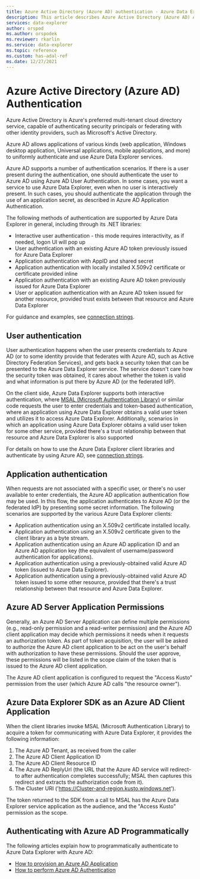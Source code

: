 ```yaml
---
title: Azure Active Directory (Azure AD) authentication - Azure Data Explorer
description: This article describes Azure Active Directory (Azure AD) Authentication in Azure Data Explorer.
services: data-explorer
author: orspod
ms.author: orspodek
ms.reviewer: rkarlin
ms.service: data-explorer
ms.topic: reference
ms.custom: has-adal-ref
ms.date: 12/27/2021
---
```

# Azure Active Directory (Azure AD) Authentication

Azure Active Directory is Azure's preferred multi-tenant cloud directory service,
capable of authenticating security principals or federating with other identity providers,
such as Microsoft's Active Directory.

Azure AD allows applications of various kinds (web application, Windows desktop application, Universal applications, mobile applications, and more) to uniformly authenticate and use Azure Data Explorer services.

Azure AD supports a number of authentication scenarios.
If there is a user present during the authentication, one should authenticate the user to Azure AD using Azure AD User Authentication.
In some cases, you want a service to use Azure Data Explorer, even when no user is interactively
present. In such cases, you should authenticate the application through the use of an application secret, as described in Azure AD Application Authentication.

The following methods of authentication are supported by Azure Data Explorer in general, including through its .NET libraries:

* Interactive user authentication - this mode requires interactivity, as if needed, logon UI will pop up
* User authentication with an existing Azure AD token previously issued for Azure Data Explorer
* Application authentication with AppID and shared secret
* Application authentication with locally installed X.509v2 certificate or certificate provided inline
* Application authentication with an existing Azure AD token previously issued for Azure Data Explorer
* User or application authentication with an Azure AD token issued for another resource, provided trust exists between that resource and Azure Data Explorer

For guidance and examples, see [connection strings](../../api/connection-strings/kusto.md).

## User authentication

User authentication happens when the user presents credentials to Azure AD (or to some identity provide that federates with Azure AD, such as Active Directory Federation Services), and gets back a security token that can be presented to the Azure Data Explorer service. The service doesn't care how the security token was obtained, it cares about whether the token is valid and what information is put there by Azure AD (or the federated IdP).

On the client side, Azure Data Explorer supports both interactive authentication, where [MSAL (Microsoft Authentication Library)](https://docs.microsoft.com/azure/active-directory/develop/msal-overview) or similar code requests the user to enter credentials and token-based authentication, where an application using Azure Data Explorer obtains a valid user token and utilizes it to access Azure Data Explorer.
Additionally, scenarios in which an application using Azure Data Explorer obtains a valid user token for some other service, provided there's a trust relationship between that resource and Azure Data Explorer is also supported

For details on how to use the Azure Data Explorer client libraries and authenticate by using Azure AD, see [connection strings](../../api/connection-strings/kusto.md).

## Application authentication

When requests are not associated with a specific user, or there's no user available to enter
credentials, the Azure AD application authentication flow may be used. In this flow, the application
authenticates to Azure AD (or the federated IdP) by presenting some secret information. The following
scenarios are supported by the various Azure Data Explorer clients:

* Application authentication using an X.509v2 certificate installed locally.
* Application authentication using an X.509v2 certificate given to the client library as a byte stream.
* Application authentication using an Azure AD application ID and an Azure AD application key
  (the equivalent of username/password authentication for applications).
* Application authentication using a previously-obtained valid Azure AD token (issued to Azure Data Explorer).
* Application authentication using a previously-obtained valid Azure AD token issued to some other resource,
  provided that there's a trust relationship between that resource and Azure Data Explorer.

## Azure AD Server Application Permissions

Generally, an Azure AD Server Application can define multiple permissions (e.g., read-only permission and a read-writer permission) and the Azure AD client application may decide which permissions it needs when it requests an authorization token. As part of token acquisition, the user will be asked to authorize the Azure AD client application to be act on the user's behalf with
authorization to have these permissions. Should the user approve, these permissions will be listed in the scope claim of the token that is issued to the Azure AD client application.

The Azure AD client application is configured to request the "Access Kusto" permission
from the user (which Azure AD calls "the resource owner").

## Azure Data Explorer SDK as an Azure AD Client Application

When the client libraries invoke MSAL (Microsoft Authentication Library) to acquire a token for communicating with Azure Data Explorer, it provides the following information:

1. The Azure AD Tenant, as received from the caller
2. The Azure AD Client Application ID
3. The Azure AD Client Resource ID
4. The Azure AD ReplyUrl (the URL that the Azure AD service will redirect-to after authentication completes successfully;
   MSAL then captures this redirect and extracts the authorization code from it).
5. The Cluster URI ('https://Cluster-and-region.kusto.windows.net').

The token returned to the SDK from a call to MSAL has the Azure Data Explorer service application
as the audience, and the "Access Kusto" permission as the scope.

## Authenticating with Azure AD Programmatically

The following articles explain how to programmatically authenticate to Azure Data Explorer with Azure AD:

* [How to provision an Azure AD Application](../../../provision-azure-ad-app.md)
* [How to perform Azure AD Authentication](./how-to-authenticate-with-aad.md)